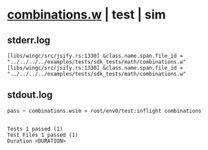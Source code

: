 # [combinations.w](../../../../../../examples/tests/sdk_tests/math/combinations.w) | test | sim

## stderr.log
```log
[libs/wingc/src/jsify.rs:1330] &class.name.span.file_id = "../../../../examples/tests/sdk_tests/math/combinations.w"
[libs/wingc/src/jsify.rs:1330] &class.name.span.file_id = "../../../../examples/tests/sdk_tests/math/combinations.w"
```

## stdout.log
```log
pass ─ combinations.wsim » root/env0/test:inflight combinations
 
 
Tests 1 passed (1)
Test Files 1 passed (1)
Duration <DURATION>
```

